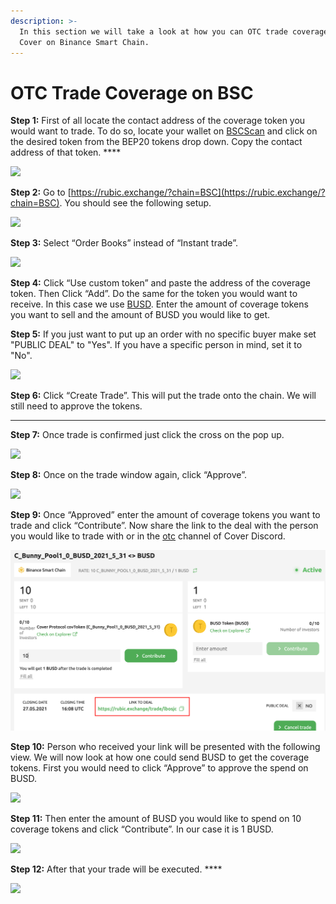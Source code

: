 ```yaml
---
description: >-
  In this section we will take a look at how you can OTC trade coverage with
  Cover on Binance Smart Chain.
---
```


# OTC Trade Coverage on BSC

**Step 1:** First of all locate the contact address of the coverage token you would want to trade. To do so, locate your wallet on [BSCScan](https://bscscan.com/) and click on the desired token from the BEP20 tokens drop down. Copy the contact address of that token. ****

![](https://lh5.googleusercontent.com/MthkRXqBnpd9CXnfDUoMJLnnls3fqWrow4UWBDl40BHsR-zNvf8gMqH4UljitppTj5wjz_Eo1YA_RjwY5Blsjbb-jsJFvO0wlOXK0WAlkklFZe8DIXpS_qOQYUWu-wVeTgjl1tGj)

**Step 2:** Go to [https://rubic.exchange/?chain=BSC](https://rubic.exchange/?chain=BSC). You should see the following setup.

![](https://lh3.googleusercontent.com/Y7UvROp8Z8tiSY-7C75WnsmLlBAzj9xyS-Pzw_G9XCmFk5Uw3bu6Qfkt_aDC0icefjmMV52wW4GoXhDMd3ah2MM5-RtWJAyNC9M80Zzidn8zfHd7Y4igNv2T-2bossg8y_pRLv2I)

**Step 3:** Select “Order Books” instead of “Instant trade”.

![](https://lh3.googleusercontent.com/PYFou_cz6934mXaCa76n6kFCako_H0RMBW2xxHtKAk3MQ0CEhF_XhUuzu_SCBMzRFPfddbsWn67goYIyemqt8X5CgcNwbXwWJMd0mOFrmVUtUfcZEP2hubnpDHBwoEws6ug6RUzY)

  
**Step 4:** Click “Use custom token” and paste the address of the coverage token. Then Click “Add”. Do the same for the token you would want to receive. In this case we use [BUSD](https://bscscan.com/token/0xe9e7cea3dedca5984780bafc599bd69add087d56?a=0xca96FC380ec37ce4538D8bF5E51599D13a0Ff6eE). Enter the amount of coverage tokens you want to sell and the amount of BUSD you would like to get.

**Step 5:** If you just want to put up an order with no specific buyer make set "PUBLIC DEAL" to "Yes". If you have a specific person in mind, set it to "No".

![](https://lh6.googleusercontent.com/9_0ZZfBWtBulgBFZdV-yeMGhV9VQsaMtsCcCdVMhl3zczt7yPOpym-NBDlWDaYqnqCta-torjswihrtgw_ZwIGT-TQvqEPeJhqeU50IO4BIVo20BMPyvoH2DS01ZYgE-RaW0FpL9)

**Step 6:** Click “Create Trade”. This will put the trade onto the chain. We will still need to approve the tokens.   
****

**Step 7:** Once trade is confirmed just click the cross on the pop up.

![](https://lh4.googleusercontent.com/SMJHWwVGSZBqyOBrdQOY2O7LQa80qeg0SRVT7wGJE4_qySVFtg6cDYrZ7DUKZIj3JyAaHMt9pWPkuZRkzR6ckzvH7bv2VxqWKXmmGSVKLG0JWrOrqG-bmx1l0lhCofpCFLFjgaWK)

**Step 8:** Once on the trade window again, click “Approve”.

![](https://lh4.googleusercontent.com/eAytetp8JdyRGKj-tVe9D_upa80GZiY3UDOQQmkLmlrwZ2lZuxHbAlEdBSVDEcFvQPjglOOemenyv_8QfmgEpzAKBnWRBWJWUumKD-Jr7wWLUuTOG7XfdVP50YmoupLerQy7fU2p)

**Step 9:** Once “Approved” enter the amount of coverage tokens you want to trade and click “Contribute”. Now share the link to the deal with the person you would like to trade with or in the [otc](https://discord.gg/jA8naYza) channel of Cover Discord.

![](../.gitbook/assets/screen-shot-2021-05-20-at-12.11.31-pm.png)

**Step 10:** Person who received your link will be presented with the following view. We will now look at how one could send BUSD to get the coverage tokens. First you would need to click “Approve” to approve the spend on BUSD.

![](https://lh3.googleusercontent.com/urkKeFo5aQdW0hVqtjXAR9_-cIB9NBGNzp2RlU3GU-DIflUAdF_EDEn0E1nBuGv6Xkg9WtqEr41GBO0CtJIerRTCyqUvsyo8K7XrhkXtbUKTzUo_Gv4KOKgtUUVFGswjYnbKcRbT)

**Step 11:** Then enter the amount of BUSD you would like to spend on 10 coverage tokens and click “Contribute”. In our case it is 1 BUSD.

![](https://lh4.googleusercontent.com/ArjHB2BLAnJ-CB3Xr2bSf8DnX7geFb0NxjCuPb5ddUnRxjaPjRZZtrYflvluX-D-bEQVTW_isGhzvjuLgKVKzEk7eQaFkCaI0cB8L8_zeyUC12p6huoiz4eKMu56YbaHq1nQ0Xm-)

**Step 12:** After that your trade will be executed. ****

![](https://lh5.googleusercontent.com/Qp_6ANy8hXXrj0UUC6DpVwTJfGN1u_AOojSRIkN2omEQ3ASisaD-R2jsUSe56RHKopuI-R1dJAEwBVnXI6DdwefJ3Z_vwuLM7-JXU5M1w34FTNSVsk6ljtqreB57B8Lih8HeN7si)

